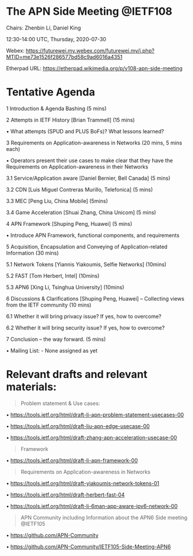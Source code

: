 # The APN Side Meeting @IETF108

Chairs: Zhenbin Li, Daniel King

12:30-14:00 UTC, Thursday, 2020-07-30

Webex: https://futurewei.my.webex.com/futurewei.my/j.php?MTID=me73e1526f286577bd58c9ad6016a4351

Etherpad URL: https://etherpad.wikimedia.org/p/v108-apn-side-meeting

# Tentative Agenda

1	Introduction & Agenda Bashing (5 mins)

2	Attempts in IETF History [Brian Trammell] (15 mins)

  •	What attempts (SPUD and PLUS BoFs)? What lessons learned?

3	Requirements on Application-awareness in Networks (20 mins, 5 mins each)

  •	Operators present their use cases to make clear that they have the Requirements on Application-awareness in their Networks
  
3.1	 Service/Application aware [Daniel Bernier, Bell Canada] (5 mins)
  
3.2	 CDN [Luis Miguel Contreras Murillo, Telefonica] (5 mins)
  
3.3  MEC [Peng Liu, China Mobile] (5mins)
  
3.4	 Game Acceleration [Shuai Zhang, China Unicom] (5 mins)

4	APN Framework [Shuping Peng, Huawei] (5 mins)

  •	Introduce APN Framework, functional components, and requirements

5	Acquisition, Encapsulation and Conveying of Application-related Information (30 mins) 

5.1	 Network Tokens [Yiannis Yiakoumis, Selfie Networks] (10mins)
  
5.2  FAST [Tom Herbert, Intel] (10mins)
  
5.3  APN6 [Xing Li, Tsinghua University] (10mins)

6	Discussions & Clarifications [Shuping Peng, Huawei] – Collecting views from the IETF community (10 mins)

6.1	 Whether it will bring privacy issue? If yes, how to overcome?
  
6.2	 Whether it will bring security issue? If yes, how to overcome?

7	Conclusion – the way forward. (5 mins)

•	Mailing List: - None assigned as yet

#	Relevant drafts and relevant materials: 

>	Problem statement & Use cases: 
  
  •	https://tools.ietf.org/html/draft-li-apn-problem-statement-usecases-00
  
  •	https://tools.ietf.org/html/draft-liu-apn-edge-usecase-00
  
  •	https://tools.ietf.org/html/draft-zhang-apn-acceleration-usecase-00

>	Framework
 
  •	https://tools.ietf.org/html/draft-li-apn-framework-00

>	Requirements on Application-awareness in Networks

  •	https://tools.ietf.org/html/draft-yiakoumis-network-tokens-01

  •	https://tools.ietf.org/html/draft-herbert-fast-04

  •	https://tools.ietf.org/html/draft-li-6man-app-aware-ipv6-network-00

>	APN Community including Information about the APN6 Side meeting @IETF105

  •	https://github.com/APN-Community
  
  •	https://github.com/APN-Community/IETF105-Side-Meeting-APN6

